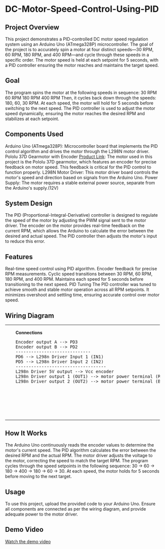 # DC-Motor-Speed-Control-Using-PID

## Project Overview

This project demonstrates a PID-controlled DC motor speed regulation system using an Arduino Uno (ATmega328P) microcontroller. The goal of the project is to accurately spin a motor at four distinct speeds—30 RPM, 60 RPM, 180 RPM, and 400 RPM—and cycle through these speeds in a specific order. The motor speed is held at each setpoint for 5 seconds, with a PID controller ensuring the motor reaches and maintains the target speed.

## Goal

The program spins the motor at the following speeds in sequence:
30 RPM
60 RPM
180 RPM
400 RPM
Then, it cycles back down through the speeds: 180, 60, 30 RPM.
At each speed, the motor will hold for 5 seconds before switching to the next speed. The PID controller is used to adjust the motor speed dynamically, ensuring the motor reaches the desired RPM and stabilizes at each setpoint.

## Components Used
Arduino Uno (ATmega328P): Microcontroller board that implements the PID control algorithm and drives the motor through the L298N motor driver.
Pololu 37D Gearmotor with Encoder [Product Link](https://www.pololu.com/product/1442): The motor used in this project is the Pololu 37D gearmotor, which features an encoder for precise feedback on motor speed. This feedback is critical for the PID control to function properly.
L298N Motor Driver: This motor driver board controls the motor's speed and direction based on signals from the Arduino Uno.
Power Supply: The motor requires a stable external power source, separate from the Arduino's supply.(12V)

## System Design
The PID (Proportional-Integral-Derivative) controller is designed to regulate the speed of the motor by adjusting the PWM signal sent to the motor driver. The encoder on the motor provides real-time feedback on the current RPM, which allows the Arduino to calculate the error between the desired and actual speed. The PID controller then adjusts the motor's input to reduce this error.

## Features
Real-time speed control using PID algorithm.
Encoder feedback for precise RPM measurements.
Cyclic speed transitions between 30 RPM, 60 RPM, 180 RPM, and 400 RPM.
Maintains each speed for 5 seconds before transitioning to the next speed.
PID Tuning
The PID controller was tuned to achieve smooth and stable motor operation across all RPM setpoints. It minimizes overshoot and settling time, ensuring accurate control over motor speed.

## Wiring Diagram
<table>
  <tr>
    <td>
      <img src="wiring_diagram.jpg" alt="Wiring Diagram" width="400" height="300" />
    </td>
    <td style="vertical-align: top; padding-left: 20px;">
      <p><strong>Connections</strong></p>
      <pre>
Encoder output A --> PD3     
Encoder output B --> PD2  
-----------------------------
PD6 --> L298n Driver Input 1 (IN1)
PD5 --> L298n Driver Input 2 (IN2)
-----------------------------------
L298n Driver 5V output --> Vcc encoder
L298n Driver output 1 (OUT1) --> motor power terminal (RED)
L298n Driver output 2 (OUT2) --> motor power terminal (BLACK)
      </pre>
    </td>
  </tr>
</table>

## How It Works
The Arduino Uno continuously reads the encoder values to determine the motor's current speed.
The PID algorithm calculates the error between the desired RPM and the actual RPM.
The motor driver adjusts the voltage to the motor, correcting the speed to match the target RPM.
The program cycles through the speed setpoints in the following sequence: 30 → 60 → 180 → 400 → 180 → 60 → 30.
At each speed, the motor holds for 5 seconds before moving to the next target.

##  Usage
To use this project, upload the provided code to your Arduino Uno. Ensure all components are connected as per the wiring diagram, and provide adequate power to the motor driver.

## Demo Video

[Watch the demo video](output_25MB.mp4)
